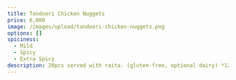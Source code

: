 ```yaml
---
title: Tandoori Chicken Nuggets
price: 6,000
image: /images/upload/tandoori-chicken-nuggets.png
options: []
spiciness:
  - Mild
  - Spicy
  - Extra Spicy
description: 20pcs served with raita. (gluten-free, optional dairy) *12hr lead time*
---
```


